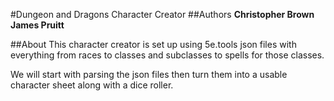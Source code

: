 #Dungeon and Dragons Character Creator
##Authors 
**Christopher Brown**\
**James Pruitt**

##About
This character creator is set up using 5e.tools json files
with everything from races to classes and subclasses to spells for
those classes. 

We will start with parsing the json files then turn them into 
a usable character sheet along with a dice roller.
